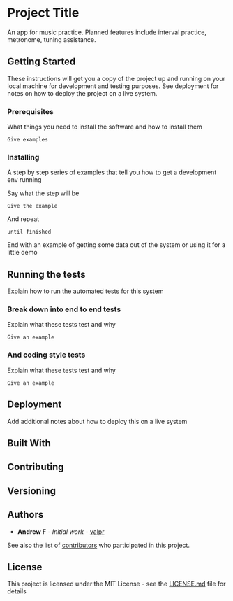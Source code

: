 # Project Title

An app for music practice.  Planned features include interval practice, metronome, tuning assistance.

## Getting Started

These instructions will get you a copy of the project up and running on your local machine for development and testing purposes. See deployment for notes on how to deploy the project on a live system.

### Prerequisites

What things you need to install the software and how to install them

```
Give examples
```

### Installing

A step by step series of examples that tell you how to get a development env running

Say what the step will be

```
Give the example
```

And repeat

```
until finished
```

End with an example of getting some data out of the system or using it for a little demo

## Running the tests

Explain how to run the automated tests for this system

### Break down into end to end tests

Explain what these tests test and why

```
Give an example
```

### And coding style tests

Explain what these tests test and why

```
Give an example
```

## Deployment

Add additional notes about how to deploy this on a live system

## Built With



## Contributing


## Versioning



## Authors

* **Andrew F** - *Initial work* - [valpr](https://github.com/valpr/)

See also the list of [contributors](https://github.com/valpr/musicpractice/contributors) who participated in this project.

## License

This project is licensed under the MIT License - see the [LICENSE.md](LICENSE.md) file for details



